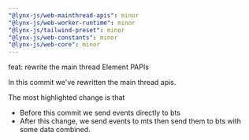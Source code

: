 ```yaml
---
"@lynx-js/web-mainthread-apis": minor
"@lynx-js/web-worker-runtime": minor
"@lynx-js/tailwind-preset": minor
"@lynx-js/web-constants": minor
"@lynx-js/web-core": minor
---
```


feat: rewrite the main thread Element PAPIs

In this commit we've rewritten the main thread apis.

The most highlighted change is that

- Before this commit we send events directly to bts
- After this change, we send events to mts then send them to bts with some data combined.

